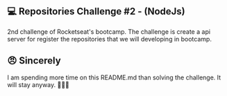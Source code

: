## **:computer: Repositories Challenge #2 - (NodeJs)**

2nd challenge of Rocketseat's bootcamp. The challenge is create a api server for register the repositories that we will developing in bootcamp.

## **:angry: Sincerely**
I am spending more time on this README.md than solving the challenge. It will stay anyway. 🤣🤣🤣